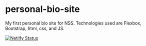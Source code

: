 # personal-bio-site
My first personal bio site for NSS. Technologies used are Flexbox, Bootstrap, html, css, and JS. 

[![Netlify Status](https://api.netlify.com/api/v1/badges/7d579349-3fe4-4940-8b6b-ac52f5b80b21/deploy-status)](https://app.netlify.com/sites/deannabio/deploys)
